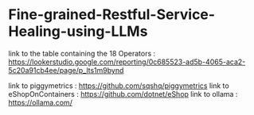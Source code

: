 # Fine-grained-Restful-Service-Healing-using-LLMs

link to the table containing the 18 Operators :
https://lookerstudio.google.com/reporting/0c685523-ad5b-4065-aca2-5c20a91cb4ee/page/p_lts1m9bynd

link to piggymetrics : https://github.com/sqshq/piggymetrics
link to eShopOnContainers : https://github.com/dotnet/eShop
link to ollama : https://ollama.com/
